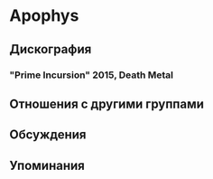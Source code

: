 # Apophys



## Дискография

### "Prime Incursion" 2015, Death Metal




## Отношения с другими группами


## Обсуждения


## Упоминания

